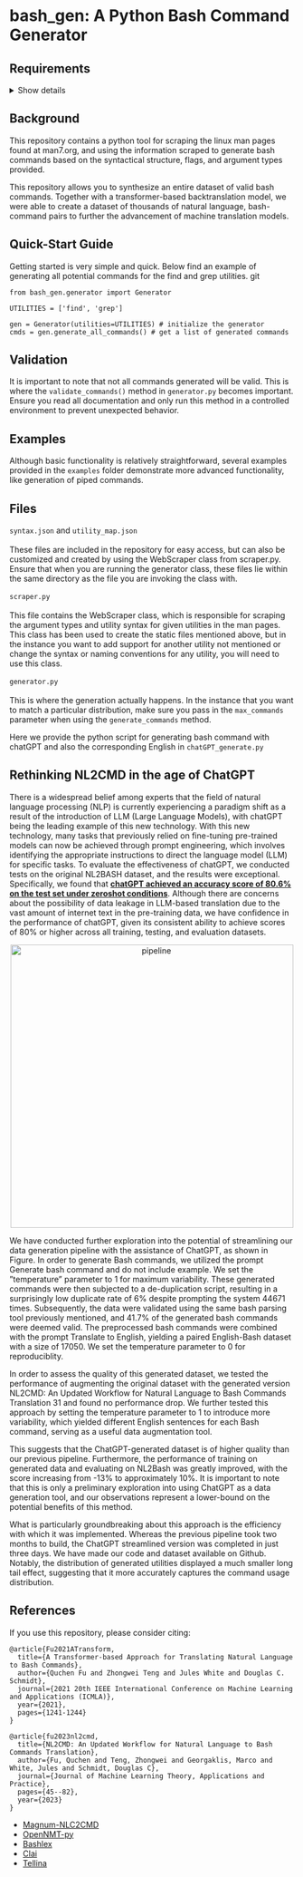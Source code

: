 # bash_gen: A Python Bash Command Generator

[chatGPT achieved an accuracy score of 80.6% on the test set under zeroshot conditions]: https://arxiv.org/abs/2302.07845

## Requirements
<details><summary>Show details</summary>
<p>

* beautifulsoup4==4.7.1
* json5==0.9.5

</p>
</details>

## Background
This repository contains a python tool for scraping the linux man pages found at man7.org, and using the information scraped to generate bash commands based on the syntactical structure, flags, and argument types provided.

This repository allows you to synthesize an entire dataset of valid bash commands. Together with a transformer-based backtranslation model, we were able to create a dataset of thousands of natural language, bash-command pairs to further the advancement of machine translation models.

## Quick-Start Guide

Getting started is very simple and quick. Below find an example of generating all potential commands for the find and grep utilities. 
git
```
from bash_gen.generator import Generator

UTILITIES = ['find', 'grep']

gen = Generator(utilities=UTILITIES) # initialize the generator
cmds = gen.generate_all_commands() # get a list of generated commands
```

## Validation

It is important to note that not all commands generated will be valid. This is where the `validate_commands()` method in `generator.py` becomes important. Ensure you read all documentation and only run this method in a controlled environment to prevent unexpected behavior.

## Examples

Although basic functionality is relatively straightforward, several examples provided in the `examples` folder demonstrate more advanced functionality, like generation of piped commands.

## Files

`syntax.json` and `utility_map.json`
<br><br>
These files are included in the repository for easy access, but can also be customized and created by using the WebScraper class from scraper.py. Ensure that when you are running the generator class, these files lie within the same directory as the file you are invoking the class with.
<br><br>
`scraper.py`
<br><br>
This file contains the WebScraper class, which is responsible for scraping the argument types and utility syntax for given utilities in the man pages. This class has been used to create the static files mentioned above, but in the instance you want to add support for another utility not mentioned or change the syntax or naming conventions for any utility, you will need to use this class.
<br><br>
`generator.py`
<br><br>
This is where the generation actually happens. In the instance that you want to match a particular distribution, make sure you pass in the `max_commands` parameter when using the `generate_commands` method.

Here we provide the python script for generating bash command with chatGPT and also the corresponding English in `chatGPT_generate.py`

## Rethinking NL2CMD in the age of ChatGPT 

There is a widespread belief among experts that the field of natural language processing (NLP) is currently experiencing a paradigm shift as a result of the introduction of LLM (Large Language Models), with chatGPT being the leading example of this new technology. With this new technology, many tasks that previously relied on fine-tuning pre-trained models can now be achieved through prompt engineering, which involves identifying the appropriate instructions to direct the language model (LLM) for specific tasks. To evaluate the effectiveness of chatGPT, we conducted tests on the original NL2BASH dataset, and the results were exceptional. Specifically, we found that **[chatGPT achieved an accuracy score of 80.6% on the test set under zeroshot conditions]**. Although there are concerns about the possibility of data leakage in LLM-based translation due to the vast amount of internet text in the pre-training data, we have confidence in the performance of chatGPT, given its consistent ability to achieve scores of 80% or higher across all training, testing, and evaluation datasets. 

<p align="center">
<img width="500" alt="pipeline" src="https://user-images.githubusercontent.com/31392274/223152672-4704ed94-83d1-4ff2-93d2-14dab48ab748.png">
</p>

We have conducted further exploration into the potential of streamlining our data generation pipeline with the assistance of ChatGPT, as shown in Figure. In order to generate Bash commands, we utilized the prompt Generate bash command and do not include example. We set the ”temperature” parameter to 1 for maximum variability. These generated commands were then subjected to a de-duplication script, resulting in a surprisingly low duplicate rate of 6% despite prompting the system 44671 times. Subsequently, the data were validated using the same bash parsing tool previously mentioned, and 41.7% of the generated bash commands were deemed valid. The preprocessed bash commands were combined with the prompt Translate to English, yielding a paired English-Bash dataset with a size of 17050. We set the temperature parameter to 0 for reproduciblity. 

In order to assess the quality of this generated dataset, we tested the performance of augmenting the original dataset with the generated version NL2CMD: An Updated Workflow for Natural Language to Bash Commands Translation 31 and found no performance drop. We further tested this approach by setting the temperature parameter to 1 to introduce more variability, which yielded different English sentences for each Bash command, serving as a useful data augmentation tool. 

This suggests that the ChatGPT-generated dataset is of higher quality than our previous pipeline. Furthermore, the performance of training on generated data and evaluating on NL2Bash was greatly improved, with the score increasing from -13% to approximately 10%. It is important to note that this is only a preliminary exploration into using ChatGPT as a data generation tool, and our observations represent a lower-bound on the potential benefits of this method. 

What is particularly groundbreaking about this approach is the efficiency with which it was implemented. Whereas the previous pipeline took two months to build, the ChatGPT streamlined version was completed in just three days. We have made our code and dataset available on Github. Notably, the distribution of generated utilities displayed a much smaller long tail effect, suggesting that it more accurately captures the command usage distribution.

## References

If you use this repository, please consider citing:

```
@article{Fu2021ATransform,
  title={A Transformer-based Approach for Translating Natural Language to Bash Commands},
  author={Quchen Fu and Zhongwei Teng and Jules White and Douglas C. Schmidt},
  journal={2021 20th IEEE International Conference on Machine Learning and Applications (ICMLA)},
  year={2021},
  pages={1241-1244}
}
```
```
@article{fu2023nl2cmd,
  title={NL2CMD: An Updated Workflow for Natural Language to Bash Commands Translation},
  author={Fu, Quchen and Teng, Zhongwei and Georgaklis, Marco and White, Jules and Schmidt, Douglas C},
  journal={Journal of Machine Learning Theory, Applications and Practice},
  pages={45--82},
  year={2023}
}
```

* [Magnum-NLC2CMD](https://github.com/magnumresearchgroup/Magnum-NLC2CMD)
* [OpenNMT-py](https://github.com/OpenNMT/OpenNMT-py)
* [Bashlex](https://github.com/idank/bashlex)
* [Clai](https://github.com/IBM/clai)
* [Tellina](https://github.com/TellinaTool/nl2bash)

